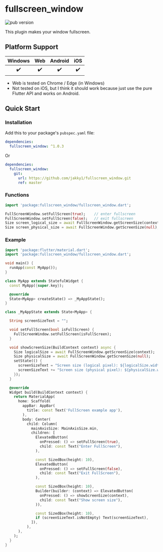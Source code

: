 # fullscreen_window

![pub version][visits-count-image] 

[visits-count-image]: https://img.shields.io/badge/dynamic/json?label=Visits%20Count&query=value&url=https://api.countapi.xyz/hit/jakky1_fullscren_window/visits

This plugin makes your window fullscreen.



## Platform Support

| Windows | Web | Android | iOS |
| :-----: | :-----: | :-----: | :-----: |
|    ✔️    |    ✔️    |    ✔️    |    ✔️    |

* Web is tested on Chrome / Edge (in Windows)
* Not tested on iOS, but I think it should work because just use the pure Flutter API and works on Android.

## Quick Start

### Installation

Add this to your package's `pubspec.yaml` file:

```yaml
dependencies:
  fullscreen_window: ^1.0.3
```

Or

```yaml
dependencies:
  fullscreen_window:
    git:
      url: https://github.com/jakky1/fullscreen_window.git
      ref: master
```

### Functions

```dart
import 'package:fullscreen_window/fullscreen_window.dart';

FullScreenWindow.setFullScreen(true);    // enter fullscreen
FullScreenWindow.setFullScreen(false);   // exit fullscreen
Size screen_logical_size = await FullScreenWindow.getScreenSize(context);
Size screen_physical_size = await FullScreenWindow.getScreenSize(null);
```

### Example

```dart
import 'package:flutter/material.dart';
import 'package:fullscreen_window/fullscreen_window.dart';

void main() {
  runApp(const MyApp());
}

class MyApp extends StatefulWidget {
  const MyApp({super.key});

  @override
  State<MyApp> createState() => _MyAppState();
}

class _MyAppState extends State<MyApp> {

  String screenSizeText = "";

  void setFullScreen(bool isFullScreen) {
    FullScreenWindow.setFullScreen(isFullScreen);
  }

  void showScreenSize(BuildContext context) async {
    Size logicalSize = await FullScreenWindow.getScreenSize(context);
    Size physicalSize = await FullScreenWindow.getScreenSize(null);
    setState(() {
      screenSizeText = "Screen size (logical pixel): ${logicalSize.width} x ${logicalSize.height}\n";
      screenSizeText += "Screen size (physical pixel): ${physicalSize.width} x ${physicalSize.height}\n";
    });
  }

  @override
  Widget build(BuildContext context) {
    return MaterialApp(
      home: Scaffold(
        appBar: AppBar(
          title: const Text('FullScreen example app'),
        ),
        body: Center(
          child: Column(
            mainAxisSize: MainAxisSize.min,
            children: [
              ElevatedButton(
                onPressed: () => setFullScreen(true), 
                child: const Text("Enter FullScreen"),
              ),

              const SizedBox(height: 10),
              ElevatedButton(
                onPressed: () => setFullScreen(false), 
                child: const Text("Exit FullScreen"),
              ),

              const SizedBox(height: 10),
              Builder(builder: (context) => ElevatedButton(
                onPressed: () => showScreenSize(context), 
                child: const Text("Show screen size"),
              )),

              const SizedBox(height: 10),
              if (screenSizeText.isNotEmpty) Text(screenSizeText),
            ]),
          ),
      ),
    );
  }
}
```
